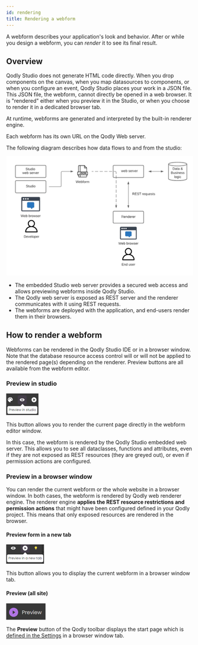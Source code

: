 ```yaml
---
id: rendering
title: Rendering a webform
---
```


A webform describes your application's look and behavior. After or while you design a webform, you can *render* it to see its final result.

## Overview

Qodly Studio does not generate HTML code directly. When you drop components on the canvas, when you map datasources to components, or when you configure an event, Qodly Studio places your work in a JSON file. This JSON file, the webform, cannot directly be opened in a web browser. It is "rendered" either when you preview it in the Studio, or when you choose to render it in a dedicated browser tab.

At runtime, webforms are generated and interpreted by the built-in renderer engine.

Each webform has its own URL on the Qodly Web server.

The following diagram describes how data flows to and from the studio:

![workflow-diagram](img/workflow.png)

* The embedded Studio web server provides a secured web access and allows previewing webforms inside Qodly Studio.
* The Qodly web server is exposed as REST server and the renderer communicates with it using REST requests.
* The webforms are deployed with the application, and end-users render them in their browsers. 


## How to render a webform

Webforms can be rendered in the Qodly Studio IDE or in a browser window. Note that the database resource access control will or will not be applied to the rendered page(s) depending on the renderer. Preview buttons are all available from the webform editor.


### Preview in studio

![preview-button](img/preview-ide.png)

This button allows you to render the current page directly in the webform editor window. 

In this case, the webform is rendered by the Qodly Studio embedded web server. This allows you to see all dataclasses, functions and attributes, even if they are not exposed as REST resources (they are greyed out), or even if permission actions are configured.


### Preview in a browser window

You can render the current webform or the whole website in a browser window. In both cases, the webform is rendered by Qodly web renderer engine. The renderer engine **applies the REST resource restrictions and permission actions** that might have been configured defined in your Qodly project. This means that only exposed resources are rendered in the browser. 


#### Preview form in a new tab

![preview-button-tab](img/preview-tab.png)

This button allows you to display the current webform in a browser window tab.

#### Preview (all site)

![preview-button-tab](img/preview-main.png)

The **Preview** button of the Qodly toolbar displays the start page which is [defined in the Settings](settings.md/#application) in a browser window tab. 


